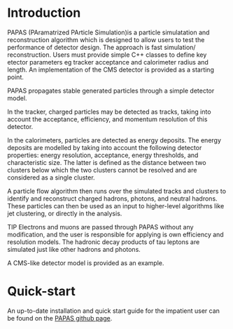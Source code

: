 # Introduction

PAPAS (PAramatrized PArticle Simulation)is a particle simulatation and reconstruction algorithm which is designed to allow users to test the performance of detector design. The approach is fast simulation/ reconstruction. Users must provide simple C++ classes to define key etector parameters eg tracker acceptance and calorimeter radius and length. An implementation of the CMS detector is provided as a starting point. 


PAPAS propagates stable generated particles through a simple detector model.

In the tracker, charged particles may be detected as tracks, taking into account the acceptance, efficiency, and momentum resolution of this detector.

In the calorimeters, particles are detected as energy deposits. The energy deposits are modelled by taking into account the following detector properties: energy resolution, acceptance, energy thresholds, and characteristic size. The latter is defined as the distance between two clusters below which the two clusters cannot be resolved and are considered as a single cluster.

A particle flow algorithm then runs over the simulated tracks and clusters to identify and reconstruct charged hadrons, photons, and neutral hadrons. These particles can then be used as an input to higher-level algorithms like jet clustering, or directly in the analysis.

TIP Electrons and muons are passed through PAPAS without any modification, and the user is responsible for applying is own efficiency and resolution models. The hadronic decay products of tau leptons are simulated just like other hadrons and photons.

A CMS-like detector model is provided as an example.

# Quick-start

An up-to-date installation and quick start guide for the impatient user can be found on the [PAPAS github page](https://github.com/alicerobson/papas).
